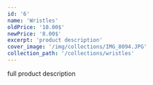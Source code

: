 ```yaml
---
id: '6'
name: 'Wristles'
oldPrice: '10.00$'
newPrice: '8.00$'
excerpt: 'product description'
cover_image: '/img/collections/IMG_8094.JPG'
collection_path: '/collections/wristles'
---
```

full product description